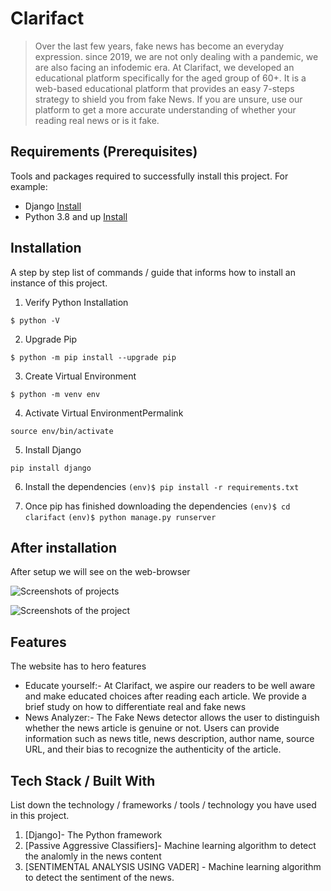 # Clarifact
> Over the last few years, fake news has become an everyday expression. since 2019, we are not only dealing with a pandemic, we are also facing an infodemic era. At Clarifact, we developed an educational platform specifically for the aged group of 60+. It is a web-based educational platform that provides an easy 7-steps strategy to shield you from fake News. If you are unsure, use our platform to get a more accurate understanding of whether your reading real news or is it fake. 



## Requirements  (Prerequisites)
Tools and packages required to successfully install this project.
For example:
* Django [Install](https://docs.djangoproject.com/en/3.2/topics/install/)
* Python 3.8 and up [Install](https://link-for-setup-guide)

## Installation
A step by step list of commands / guide that informs how to install an instance of this project. 

1. Verify Python Installation

`$ python -V `

2. Upgrade Pip

`$ python -m pip install --upgrade pip`

3. Create Virtual Environment

`$ python -m venv env`

4. Activate Virtual EnvironmentPermalink

`source env/bin/activate`

5. Install Django

`pip install django`

6. Install the dependencies
`(env)$ pip install -r requirements.txt`

7. Once pip has finished downloading the dependencies
`(env)$ cd clarifact`
`(env)$ python manage.py runserver`


 
## After installation
After setup we will see on the web-browser

![Screenshots of projects](https://raw.githubusercontent.com/rahul28aggarwal/clarifact/master/clarifact/clarifact_app/static/images/slider/news_analyzer.png)

![Screenshots of the project](https://raw.githubusercontent.com/rahul28aggarwal/clarifact/master/clarifact/clarifact_app/static/images/slider/Screenshot%202021-05-22%20100114.png)

## Features
The website has to hero features
* Educate yourself:- At Clarifact, we aspire our readers to be well aware and make educated choices after reading each article. We provide a brief study on how to differentiate real and fake news
* News Analyzer:- The Fake News detector allows the user to distinguish whether the news article is genuine or not. Users can provide information such as news title, news description, author name, source URL, and their bias to recognize the authenticity of the article.


## Tech Stack / Built With
List down the technology / frameworks / tools / technology you have used in this project.
1. [Django]- The Python framework
2. [Passive Aggressive Classifiers]- Machine learning algorithm to detect the analomly in the news content
3. [SENTIMENTAL ANALYSIS USING VADER] - Machine learning algorithm to detect the sentiment of the news.
